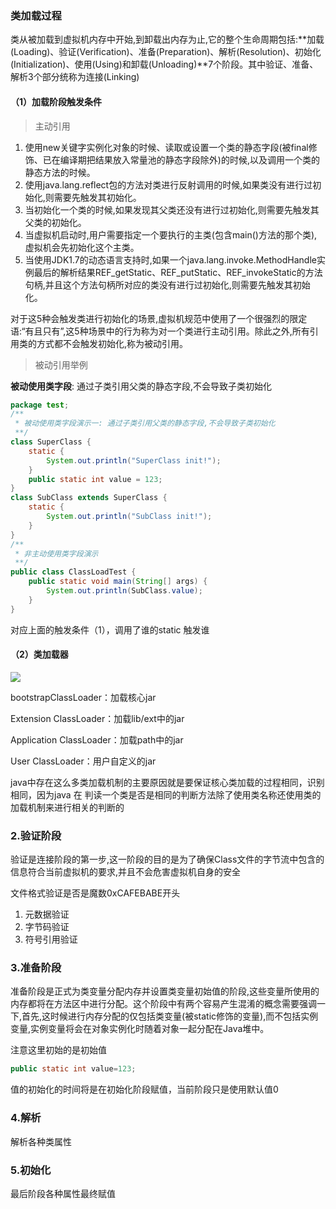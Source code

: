 ### 类加载过程

类从被加载到虚拟机内存中开始,到卸载出内存为止,它的整个生命周期包括:**加载(Loading)、验证(Verification)、准备(Preparation)、解析(Resolution)、初始化(Initialization)、使用(Using)和卸载(Unloading)**7个阶段。其中验证、准备、解析3个部分统称为连接(Linking)

#### （1）加载阶段触发条件

> 主动引用

1. 使用new关键字实例化对象的时候、读取或设置一个类的静态字段(被final修饰、已在编译期把结果放入常量池的静态字段除外)的时候,以及调用一个类的静态方法的时候。
2. 使用java.lang.reflect包的方法对类进行反射调用的时候,如果类没有进行过初始化,则需要先触发其初始化。
3. 当初始化一个类的时候,如果发现其父类还没有进行过初始化,则需要先触发其父类的初始化。
4. 当虚拟机启动时,用户需要指定一个要执行的主类(包含main()方法的那个类),虚拟机会先初始化这个主类。
5. 当使用JDK1.7的动态语言支持时,如果一个java.lang.invoke.MethodHandle实例最后的解析结果REF_getStatic、REF_putStatic、REF_invokeStatic的方法句柄,并且这个方法句柄所对应的类没有进行过初始化,则需要先触发其初始化。

对于这5种会触发类进行初始化的场景,虚拟机规范中使用了一个很强烈的限定语:“有且只有”,这5种场景中的行为称为对一个类进行主动引用。除此之外,所有引用类的方式都不会触发初始化,称为被动引用。

> 被动引用举例

**被动使用类字段**: 通过子类引用父类的静态字段,不会导致子类初始化

```java
package test;
/**
 * 被动使用类字段演示一: 通过子类引用父类的静态字段,不会导致子类初始化
 **/
class SuperClass {
	static {
		System.out.println("SuperClass init!");
	}
	public static int value = 123;
}
class SubClass extends SuperClass {
	static {
		System.out.println("SubClass init!");
	}
}
/**
 * 非主动使用类字段演示
 **/
public class ClassLoadTest {
	public static void main(String[] args) {
		System.out.println(SubClass.value);
	}
}
```

对应上面的触发条件（1），调用了谁的static 触发谁

#### （2）类加载器

![](/blogimg/jvm/10.png)

bootstrapClassLoader：加载核心jar

Extension ClassLoader：加载lib/ext中的jar

Application ClassLoader：加载path中的jar

User ClassLoader：用户自定义的jar

java中存在这么多类加载机制的主要原因就是要保证核心类加载的过程相同，识别相同，因为java 在 判读一个类是否是相同的判断方法除了使用类名称还使用类的加载机制来进行相关的判断的

### 2.验证阶段

验证是连接阶段的第一步,这一阶段的目的是为了确保Class文件的字节流中包含的信息符合当前虚拟机的要求,并且不会危害虚拟机自身的安全

文件格式验证是否是魔数0xCAFEBABE开头
1. 元数据验证
2. 字节码验证
3. 符号引用验证

### 3.准备阶段

准备阶段是正式为类变量分配内存并设置类变量初始值的阶段,这些变量所使用的内存都将在方法区中进行分配。这个阶段中有两个容易产生混淆的概念需要强调一下,首先,这时候进行内存分配的仅包括类变量(被static修饰的变量),而不包括实例变量,实例变量将会在对象实例化时随着对象一起分配在Java堆中。

注意这里初始的是初始值

```java
public static int value=123;
```

值的初始化的时间将是在初始化阶段赋值，当前阶段只是使用默认值0

### 4.解析

解析各种类属性

### 5.初始化

最后阶段各种属性最终赋值